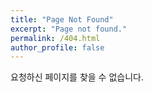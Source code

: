 ```yaml
---
title: "Page Not Found"
excerpt: "Page not found."
permalink: /404.html
author_profile: false
---
```


요청하신 페이지를 찾을 수 없습니다.

<script>
  let GOOG_FIXURL_LANG = 'en';
  let GOOG_FIXURL_SITE = 'https://daewoongbang.github.io'
</script>
